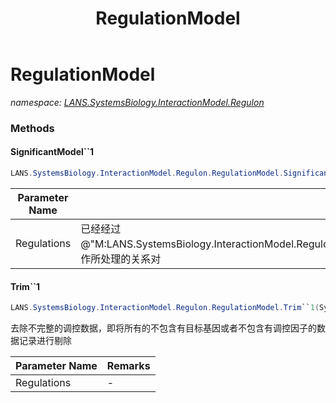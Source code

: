 ﻿---
title: RegulationModel
---

# RegulationModel
_namespace: [LANS.SystemsBiology.InteractionModel.Regulon](N-LANS.SystemsBiology.InteractionModel.Regulon.html)_



### Methods

#### SignificantModel``1
```csharp
LANS.SystemsBiology.InteractionModel.Regulon.RegulationModel.SignificantModel``1(System.Collections.Generic.IEnumerable{``0})
```


|Parameter Name|Remarks|
|--------------|-------|
|Regulations|已经经过@"M:LANS.SystemsBiology.InteractionModel.Regulon.RegulationModel.Trim``1(System.Collections.Generic.IEnumerable{``0})"操作所处理的关系对|


#### Trim``1
```csharp
LANS.SystemsBiology.InteractionModel.Regulon.RegulationModel.Trim``1(System.Collections.Generic.IEnumerable{``0})
```
去除不完整的调控数据，即将所有的不包含有目标基因或者不包含有调控因子的数据记录进行剔除

|Parameter Name|Remarks|
|--------------|-------|
|Regulations|-|





